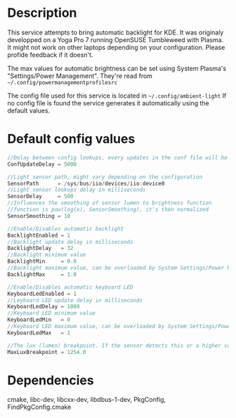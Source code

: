 # Description
This service attempts to bring automatic backlight for KDE.
It was originaly developped on a Yoga Pro 7 running OpenSUSE Tumbleweed with Plasma.
It might not work on other laptops depending on your configuration. Please profide feedback if it doesn't.

The max values for automatic brightness can be set using System Plasma's "Settings/Power Management". They're read from `~/.config/powermanagementprofilesrc`

The config file used for this service is located in `~/.config/ambient-light`
If no config file is found the service generates it automatically using the default values.

# Default config values
```cpp
//Delay between config lookups, every updates in the conf file will be reflected withoug restarting the service
ConfUpdateDelay = 5000

//Light sensor path, might vary depending on the configuration
SensorPath      = /sys/bus/iio/devices/iio:device0
//Light sensor lookups delay in milliseconds
SensorDelay     = 500
//Influences the smoothing of sensor lumen to brightness function
//function is pow(log(x), SensorSmoothing), it's then normalized
SensorSmoothing = 10

//Enable/Disables automatic backlight
BacklightEnabled = 1
//Backlight update delay in milliseconds
BacklightDelay   = 32
//Backlight minimum value
BacklightMin     = 0.0
//Backlight maximum value, can be overloaded by System Settings/Power Management values
BacklightMax     = 1.0

//Enable/Disables automatic keyboard LED
KeyboardLedEnabled = 1
//Leyboard LED update delay in milliseconds
KeyboardLedDelay = 1000
//Keyboard LED minimum value
KeyboardLedMin   = 0
//Keyboard LED maximum value, can be overloaded by System Settings/Power Management values
KeyboardLedMax   = 1

//The lux (lumen) breakpoint. If the sensor detects this or a higher value it will set the Backlight to BacklightMax
MaxLuxBreakpoint = 1254.0
```

# Dependencies
cmake, libc-dev, libcxx-dev, libdbus-1-dev, PkgConfig, FindPkgConfig.cmake

